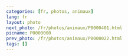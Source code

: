 ```yaml
---
categories: [fr, photos, animaux]
lang: fr
layout: photo
next_photo: /fr/photos/animaux/P0000401.html
picname: P0000000
prev_photo: /fr/photos/animaux/P0000022.html
tags: []
---
```

